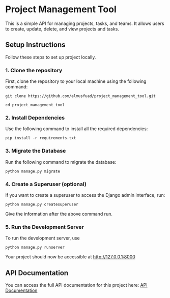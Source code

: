 # Project Management Tool 
 
This is a simple API for managing projects, tasks, and teams. It allows users to create, update, delete, and view projects and tasks. 
 
## Setup Instructions 

Follow these steps to set up project locally.


### 1. Clone the repository
First, clone the repository to your local machine using the following command:
```
git clone https://github.com/almusfuad/project_management_tool.git

cd project_management_tool
```


### 2. Install Dependencies
Use the following command to install all the required dependencies:
```
pip install -r requirements.txt
```


### 3. Migrate the Database 
Run the following command to migrate the database:
```
python manage.py migrate
```


### 4. Create a Superuser (optional)
If you want to create a superuser to access the Django admin interface, run:
```
python manage.py createsuperuser
```
Give the information after the above command run.



### 5. Run the Development Server

To run the development server, use
```
python manage.py runserver
```
Your project should now be accessible at http://127.0.0.1:8000


## API Documentation

You can access the full API documentation for this project here:
[API Documentation](http://127.0.0.1:8000/api/doc/)


